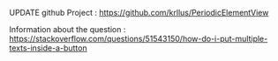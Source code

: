 UPDATE github Project : https://github.com/krllus/PeriodicElementView

Information about the question : https://stackoverflow.com/questions/51543150/how-do-i-put-multiple-texts-inside-a-button

